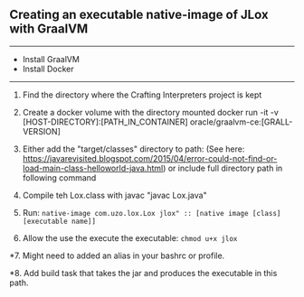 ## Creating an executable native-image of JLox with GraalVM

-------
* Install GraalVM
* Install Docker
-------

1. Find the directory where the Crafting Interpreters project is kept
2. Create a docker volume with the directory mounted 
	docker run -it -v [HOST-DIRECTORY]:[PATH_IN_CONTAINER] oracle/graalvm-ce:[GRALL-VERSION]
3. Either add the "target/classes" directory to path: (See here: https://javarevisited.blogspot.com/2015/04/error-could-not-find-or-load-main-class-helloworld-java.html) or include full directory path in following command

4. Compile teh Lox.class with javac "javac Lox.java"
5. Run: ```native-image com.uzo.lox.Lox jlox" :: [native image [class] [executable name]]```
6. Allow the use the execute the executable:
  ```chmod u+x jlox```

*7. Might need to added an alias in your bashrc or profile. 

*8. Add build task that takes the jar and produces the executable in this path.
